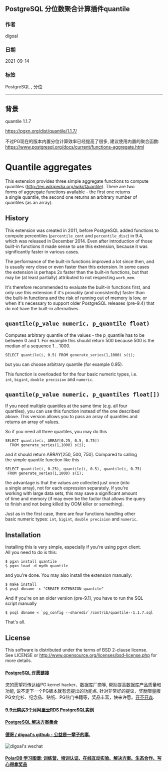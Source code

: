 ## PostgreSQL 分位数聚合计算插件quantile  
  
### 作者  
digoal  
  
### 日期  
2021-09-14   
  
### 标签  
PostgreSQL , 分位   
  
----  
  
## 背景  
quantile 1.1.7  
  
https://pgxn.org/dist/quantile/1.1.7/  
  
不过PG现在的版本内置分位计算效率已经提高了很多, 建议使用内置的聚合函数:    
https://www.postgresql.org/docs/current/functions-aggregate.html  
  
  
# Quantile aggregates  
  
This extension provides three simple aggregate functions to compute  
quantiles (http://en.wikipedia.org/wiki/Quantile). There are two  
forms of aggregate functions available - the first one returns  
a single quantile, the second one returns an arbitrary number of  
quantiles (as an array).  
  
  
## History  
  
This extension was created in 2011, before PostgreSQL added functions to  
compute percentiles (`percentile_cont` and `percentile_disc`) in 9.4,  
which was released in December 2014. Even after introduction of those  
built-in functions it made sense to use this extension, because it was  
significantly faster in various cases.  
  
The performance of the built-in functions improved a lot since then, and  
is usually very close or even faster than this extension. In some cases  
the extension is perhaps 2x faster than the built-in functions, but that  
may be (at least partially) attributed to not respecting `work_mem`.  
  
It's therefore recommended to evaluate the built-in functions first, and  
only use this extension if it's provably (and consistently) faster than  
the built-in functions and the risk of running out of memory is low, or  
when it's necessary to support older PostgreSQL releases (pre-9.4) that  
do not have the built-in alternatives.  
  
  
## `quantile(p_value numeric, p_quantile float)`  
  
Computes arbitrary quantile of the values - the p_quantile has to be  
between 0 and 1. For example this should return 500 because 500 is the  
median of a sequence 1 .. 1000.  
  
```  
SELECT quantile(i, 0.5) FROM generate_series(1,1000) s(i);  
```  
  
but you can choose arbitrary quantile (for example 0.95).  
  
This function is overloaded for the four basic numeric types, i.e.  
`int`, `bigint`, `double precision` and `numeric`.  
  
  
## `quantile(p_value numeric, p_quantiles float[])`  
  
If you need multiple quantiles at the same time (e.g. all four  
quartiles), you can use this function instead of the one described  
above. This version allows you to pass an array of quantiles and  
returns an array of values.  
  
So if you need all three quartiles, you may do this  
  
```  
SELECT quantile(i, ARRAY[0.25, 0.5, 0.75])  
  FROM generate_series(1,1000) s(i);  
```  
  
and it should return ARRAY[250, 500, 750]. Compared to calling  
the simple quantile function like this  
  
```  
SELECT quantile(i, 0.25), quantile(i, 0.5), quantile(i, 0.75)  
 FROM generate_series(1,1000) s(i);  
```  
  
the advantage is that the values are collected just once (into  
a single array), not for each expression separately. If you're  
working with large data sets, this may save a significant amount  
of time and memory (if may even be the factor that allows the query  
to finish and not being killed by OOM killer or something).  
  
Just as in the first case, there are four functions handling other  
basic numeric types: `int`, `bigint`, `double precision` and `numeric`.  
  
  
## Installation  
  
Installing this is very simple, especially if you're using pgxn client.  
All you need to do is this:  
  
    $ pgxn install quantile  
    $ pgxn load -d mydb quantile  
  
and you're done. You may also install the extension manually:  
  
    $ make install  
    $ psql dbname -c "CREATE EXTENSION quantile"  
  
And if you're on an older version (pre-9.1), you have to run the SQL  
script manually  
  
    $ psql dbname < `pg_config --sharedir`/contrib/quantile--1.1.7.sql  
  
That's all.  
  
  
## License  
  
This software is distributed under the terms of BSD 2-clause license.  
See LICENSE or http://www.opensource.org/licenses/bsd-license.php for  
more details.  
  
  
#### [PostgreSQL 许愿链接](https://github.com/digoal/blog/issues/76 "269ac3d1c492e938c0191101c7238216")
您的愿望将传达给PG kernel hacker、数据库厂商等, 帮助提高数据库产品质量和功能, 说不定下一个PG版本就有您提出的功能点. 针对非常好的提议，奖励限量版PG文化衫、纪念品、贴纸、PG热门书籍等，奖品丰富，快来许愿。[开不开森](https://github.com/digoal/blog/issues/76 "269ac3d1c492e938c0191101c7238216").  
  
  
#### [9.9元购买3个月阿里云RDS PostgreSQL实例](https://www.aliyun.com/database/postgresqlactivity "57258f76c37864c6e6d23383d05714ea")
  
  
#### [PostgreSQL 解决方案集合](https://yq.aliyun.com/topic/118 "40cff096e9ed7122c512b35d8561d9c8")
  
  
#### [德哥 / digoal's github - 公益是一辈子的事.](https://github.com/digoal/blog/blob/master/README.md "22709685feb7cab07d30f30387f0a9ae")
  
  
![digoal's wechat](../pic/digoal_weixin.jpg "f7ad92eeba24523fd47a6e1a0e691b59")
  
  
#### [PolarDB 学习图谱: 训练营、培训认证、在线互动实验、解决方案、生态合作、写心得拿奖品](https://www.aliyun.com/database/openpolardb/activity "8642f60e04ed0c814bf9cb9677976bd4")
  
